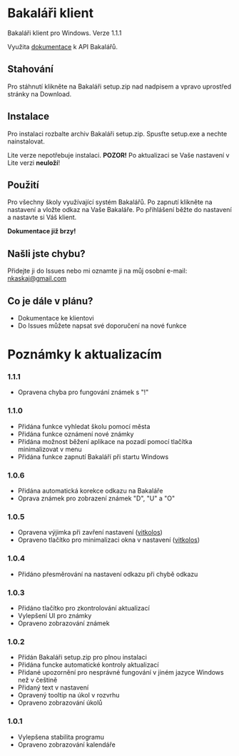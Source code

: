 # Bakaláři klient
Bakaláři klient pro Windows. Verze 1.1.1

Využita [dokumentace](https://github.com/bakalari-api/bakalari-api) k API Bakalářů.
## Stahování
Pro stáhnutí klikněte na Bakaláři setup.zip nad nadpisem a vpravo uprostřed stránky na Download.
## Instalace
Pro instalaci rozbalte archiv Bakaláři setup.zip. Spusťte setup.exe a nechte nainstalovat.

Lite verze nepotřebuje instalaci. **POZOR!** Po aktualizaci se Vaše nastavení v Lite verzi **neuloží**!
## Použití
Pro všechny školy využívající systém Bakalářů. Po zapnutí klikněte na nastavení a vložte odkaz na Vaše Bakaláře. Po přihlášení
běžte do nastavení a nastavte si Váš klient.

**Dokumentace již brzy!**
## Našli jste chybu?
Přidejte ji do Issues nebo mi oznamte ji na můj osobní e-mail: nkaskaj@gmail.com
## Co je dále v plánu?
* Dokumentace ke klientovi
* Do Issues můžete napsat své doporučení na nové funkce
# Poznámky k aktualizacím
### 1.1.1
* Opravena chyba pro fungování známek s "!"
### 1.1.0
* Přidána funkce vyhledat školu pomocí města
* Přidána funkce oznámení nové známky
* Přidána možnost běžení aplikace na pozadí pomocí tlačítka minimalizovat v menu
* Přidána funkce zapnutí Bakaláří při startu Windows
### 1.0.6
* Přidána automatická korekce odkazu na Bakaláře
* Oprava známek pro zobrazení známek "D", "U" a "O"
### 1.0.5
* Opravena výjimka při zavření nastavení ([vitkolos](https://github.com/vitkolos))
* Opraveno tlačítko pro minimalizaci okna v nastavení ([vitkolos](https://github.com/vitkolos))
### 1.0.4
* Přidáno přesměrování na nastavení odkazu při chybě odkazu
### 1.0.3
* Přidáno tlačítko pro zkontrolování aktualizací
* Vylepšení UI pro známky
* Opraveno zobrazování známek
### 1.0.2
* Přídán Bakaláři setup.zip pro plnou instalaci
* Přidána funcke automatické kontroly aktualizací
* Přidané upozornění pro nesprávné fungování v jiném jazyce Windows než v češtině
* Přidaný text v nastavení
* Opravený tooltip na úkol v rozvrhu
* Opraveno zobrazování úkolů
### 1.0.1
* Vylepšena stabilita programu
* Opraveno zobrazování kalendáře

